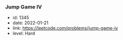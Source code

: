 ### Jump Game IV

* id: 1345
* date: 2022-01-21
* link: https://leetcode.com/problems/jump-game-iv
* level: Hard
